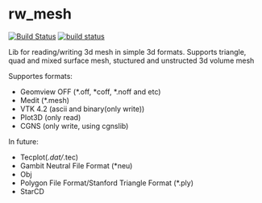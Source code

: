 rw_mesh
=======
[![Build Status](https://travis-ci.org/BelokrysFedotov/rw_mesh.svg?branch=master)](https://travis-ci.org/BelokrysFedotov/rw_mesh)
[![build status](http://git.masoft.ru/ci/projects/2/status.png?ref=master)](http://git.masoft.ru/ci/projects/2?ref=master)

Lib for reading/writing 3d mesh in simple 3d formats.
Supports triangle, quad and mixed surface mesh, stuctured and unstructed 3d volume mesh

Supportes formats:
* Geomview OFF (*.off, *coff, *.noff and etc)
* Medit (*.mesh)
* VTK 4.2 (ascii and binary(only write))
* Plot3D (only read)
* CGNS (only write, using cgnslib)

In future:
* Tecplot(*.dat/*.tec)
* Gambit Neutral File Format (*neu)
* Obj
* Polygon File Format/Stanford Triangle Format (*.ply)
* StarCD
